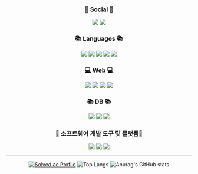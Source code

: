 <div align="center">



<h3 align="center"><b>💌 Social 💌 </b></h3>

<a href="https://www.instagram.com/_99_juju"><img src="https://img.shields.io/badge/Instagram-%23E4405F.svg?style=for-the-badge&logo=Instagram&logoColor=white&link=https://www.instagram.com/_99_juju"/></a>
<a href="https://sumni0303.tistory.com"><img src="http://img.shields.io/badge/-Velog-20c997?style=for-the-badge&link=https://sumni0303.tistory.com"/></a>


<h3 align="center"><b>📚 Languages 📚</b></h3>

  <img src="https://img.shields.io/badge/C-1572B6?style=for-the-badge&logo=C&#A8B9CC&logoColor=white">
<img src="https://img.shields.io/badge/c++-00599C?style=for-the-badge&logo=c%2B%2B&logoColor=white">
<img src="https://img.shields.io/badge/c%23-%23239120.svg?style=for-the-badge&logo=c-sharp&logoColor=white"/>
<img src="https://img.shields.io/badge/python-F7DF1E?style=for-the-badge&logo=python&logoColor=white">

<img src="https://img.shields.io/badge/linux-FCC624?style=for-the-badge&logo=linux&logoColor=black">



<h3 align="center"><b>💻 Web 💻</b></h3>
<img src="https://img.shields.io/badge/html5-E34F26?style=for-the-badge&logo=html5&logoColor=white"> <img src="https://img.shields.io/badge/css-1572B6?style=for-the-badge&logo=css3&logoColor=white"> <img src="https://img.shields.io/badge/javascript-F7DF1E?style=for-the-badge&logo=javascript&logoColor=black">
<img src="https://img.shields.io/badge/bootstrap-7952B3?style=for-the-badge&logo=bootstrap&logoColor=white">


<h3 align="center"><b>📚 DB 📚</b></h3>
<img src="https://img.shields.io/badge/mysql-4479A1?style=for-the-badge&logo=mysql&logoColor=white">
<img src="https://img.shields.io/badge/MySQL-181717?style=for-the-badge&logo=#4479A1&logoColor=white">
<img src="https://img.shields.io/badge/mongoDB-47A248?style=for-the-badge&logo=MongoDB&logoColor=white">


<h3 align="center"><b> 📎 소프트웨어 개발 도구 및 플랫폼📎</b></h3>
<img src="https://img.shields.io/badge/github-181717?style=for-the-badge&logo=github&logoColor=white">
<img src="https://img.shields.io/badge/git-F05032?style=for-the-badge&logo=git&logoColor=white">
<img src="https://img.shields.io/badge/VisualStudio-800080?style=for-the-badge&logo=#5C2D91&logoColor=white">
  
<hr>

[![Solved.ac Profile](http://mazassumnida.wtf/api/v2/generate_badge?boj=tpad19)](https://solved.ac/tpad19/)
![Top Langs](https://github-readme-stats.vercel.app/api/top-langs/?username=Zoe3399&layout=compact&theme=tokyonight)
![Anurag's GitHub stats](https://github-readme-stats.vercel.app/api?username=Zoe3399&show_icons=true&theme=cobalt)



</div>

